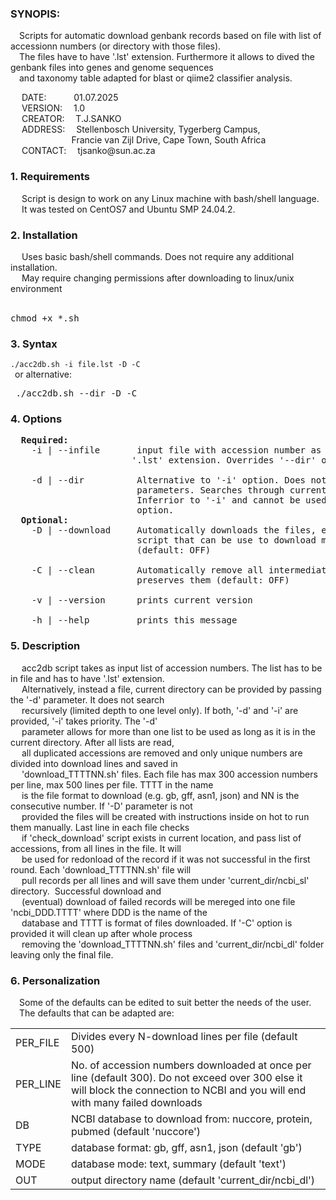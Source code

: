 <p><h3>SYNOPIS:</h3>
&emsp;Scripts for automatic download genbank records based on file with list of accessionn numbers (or directory with those files).</br>
&emsp;The files have to have '.lst' extension. Furthermore it allows to dived the genbank files into genes and genome sequences</br>
&emsp;and taxonomy table adapted for blast or qiime2 classifier analysis.</p>
</body>
<p>
&emsp; DATE:   &emsp; &emsp; &nbsp;01.07.2025<br />
&emsp; VERSION:&emsp; 1.0<br />
&emsp; CREATOR:&emsp; T.J.SANKO<br />
&emsp; ADDRESS:&emsp; Stellenbosch University, Tygerberg Campus,<br />
        &emsp; &emsp; &emsp; &emsp; &emsp; &nbsp; Francie van Zijl Drive, Cape Town, South Africa<br />
&emsp; CONTACT:&emsp; tjsanko@sun.ac.za<br />

<h3>1. Requirements</h3>
&emsp; Script is design to work on any Linux machine with bash/shell language.</br>
&emsp; It was tested on CentOS7 and Ubuntu SMP 24.04.2.</br>

<h3>2. Installation</h3>
&emsp; Uses basic bash/shell commands. Does not require any additional installation.</br>
&emsp; May require changing permissions after downloading to linux/unix environment</br>
&emsp; <pre>chmod +x *.sh</pre>

<h3>3. Syntax</h3>
<code>./acc2db.sh -i file.lst -D -C</code><br>
&ensp;or alternative:<br />
<pre>&emsp;./acc2db.sh --dir -D -C</pre>

<h3>4. Options</h3><pre>
  <b>Required:</b>
    -i | --infile       input file with accession number as a list. Has to have
                       '.lst' extension. Overrides '--dir' option.</br>
    -d | --dir          Alternative to '-i' option. Does not require any
                        parameters. Searches through current directory.
                        Inferrior to '-i' and cannot be used together with that
                        option.
  <b>Optional:</b>
    -D | --download     Automatically downloads the files, else it creates
                        script that can be use to download manually
                        (default: OFF)</br>
    -C | --clean        Automatically remove all intermediate file, else it
                        preserves them (default: OFF)</br>
    -v | --version      prints current version</br>
    -h | --help         prints this message
</pre>

<h3>5. Description</h3>
&emsp; acc2db script takes as input list of accession numbers. The list has to be in file and has to have '.lst' extension. </br>
&emsp; Alternatively, instead a file, current directory can be provided by passing the '-d' parameter. It does not search </br>
&emsp; recursively (limited depth to one level only). If both, '-d' and '-i' are provided, '-i' takes priority. The '-d'</br>
&emsp; parameter allows for more than one list to be used as long as it is in the current directory. After all lists are read,</br>
&emsp; all duplicated accessions are removed and only unique numbers are divided into download lines and saved in</br>
&emsp; 'download_TTTTNN.sh' files. Each file has max 300 accession numbers per line, max 500 lines per file. TTTT in the name</br>
&emsp; is the file format to download (e.g. gb, gff, asn1, json) and NN is the consecutive number. If '-D' parameter is not</br>
&emsp; provided the files will be created with instructions inside on hot to run them manually. Last line in each file checks</br>
&emsp; if 'check_download' script exists in current location, and pass list of accessions, from all lines in the file. It will</br>
&emsp; be used for redonload of the record if it was not successful in the first round. Each 'download_TTTTNN.sh' file will</br>
&emsp; pull records per all lines and will save them under 'current_dir/ncbi_sl' directory.&nbsp; Successful download and</br>
&emsp; (eventual) download of failed records will be mereged into one file 'ncbi_DDD.TTTT' where DDD is the name of the</br>
&emsp; database and TTTT is format of files downloaded. If '-C' option is provided it will clean up after whole process</br>
&emsp; removing the 'download_TTTTNN.sh' files and 'current_dir/ncbi_dl' folder leaving only the final file.</br>

<h3>6. Personalization</h3>
&emsp;Some of the defaults can be edited to suit better the needs of the user.<br />
&emsp;The defaults that can be adapted are:</br>

<table style="width:100%"> 
<tr><td>PER_FILE</td><td>Divides every N-download lines per file (default 500)</td></tr>
<tr><td>PER_LINE</td><td>No. of accession numbers downloaded at once per line (default 300). Do not exceed over 300 else it will block the connection to NCBI and you will end with many failed downloads</td></tr>
<tr><td>DB </td><td>NCBI database to download from: nuccore, protein, pubmed (default 'nuccore')</td></tr>
<tr><td>TYPE</td><td>database format: gb, gff, asn1, json (default 'gb')</td></tr>
<tr><td>MODE</td><td>database mode: text, summary (default 'text')</td></tr>
<tr><td>OUT</td><td>output directory name (default 'current_dir/ncbi_dl')</td></tr>
</table></p></br>
